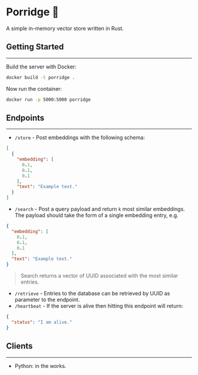 # Porridge 🥣

A simple in-memory vector store written in Rust.

## Getting Started
---
Build the server with Docker:
```bash
docker build -t porridge .
```
Now run the container:
```bash
docker run -p 5000:5000 porridge
```

## Endpoints
---
- `/store` - Post embeddings with the following schema:
```json
[
  {
    "embedding": [
      0.1,
      0.1,
      0.1
    ],
    "text": "Example text."
  }
]
```
- `/search` - Post a query payload and return `k` most similar embeddings. The payload should take the form of a single embedding entry, e.g.
```json
{
  "embedding": [
    0.1,
    0.1,
    0.1
  ],
  "text": "Example text."
}
```
> Search returns a vector of UUID associated with the most similar entries.

- `/retrieve` - Entries to the database can be retrieved by UUID as parameter to the endpoint.
- `/heartbeat` - If the server is alive then hitting this endpoint will return:
```json
{
  "status": "I am alive."
}
```

## Clients
---
- Python: in the works.
